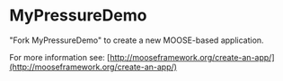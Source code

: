 MyPressureDemo
=====

"Fork MyPressureDemo" to create a new MOOSE-based application.

For more information see: [http://mooseframework.org/create-an-app/](http://mooseframework.org/create-an-app/)
